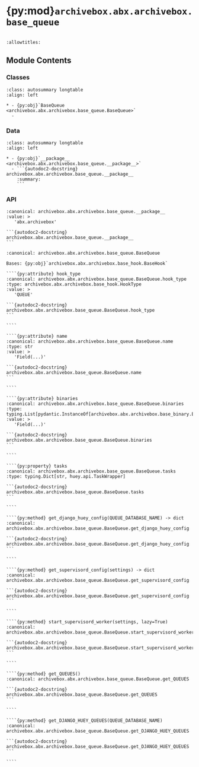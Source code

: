 # {py:mod}`archivebox.abx.archivebox.base_queue`

```{py:module} archivebox.abx.archivebox.base_queue
```

```{autodoc2-docstring} archivebox.abx.archivebox.base_queue
:allowtitles:
```

## Module Contents

### Classes

````{list-table}
:class: autosummary longtable
:align: left

* - {py:obj}`BaseQueue <archivebox.abx.archivebox.base_queue.BaseQueue>`
  -
````

### Data

````{list-table}
:class: autosummary longtable
:align: left

* - {py:obj}`__package__ <archivebox.abx.archivebox.base_queue.__package__>`
  - ```{autodoc2-docstring} archivebox.abx.archivebox.base_queue.__package__
    :summary:
    ```
````

### API

````{py:data} __package__
:canonical: archivebox.abx.archivebox.base_queue.__package__
:value: >
   'abx.archivebox'

```{autodoc2-docstring} archivebox.abx.archivebox.base_queue.__package__
```

````

`````{py:class} BaseQueue(/, **data: typing.Any)
:canonical: archivebox.abx.archivebox.base_queue.BaseQueue

Bases: {py:obj}`archivebox.abx.archivebox.base_hook.BaseHook`

````{py:attribute} hook_type
:canonical: archivebox.abx.archivebox.base_queue.BaseQueue.hook_type
:type: archivebox.abx.archivebox.base_hook.HookType
:value: >
   'QUEUE'

```{autodoc2-docstring} archivebox.abx.archivebox.base_queue.BaseQueue.hook_type
```

````

````{py:attribute} name
:canonical: archivebox.abx.archivebox.base_queue.BaseQueue.name
:type: str
:value: >
   'Field(...)'

```{autodoc2-docstring} archivebox.abx.archivebox.base_queue.BaseQueue.name
```

````

````{py:attribute} binaries
:canonical: archivebox.abx.archivebox.base_queue.BaseQueue.binaries
:type: typing.List[pydantic.InstanceOf[archivebox.abx.archivebox.base_binary.BaseBinary]]
:value: >
   'Field(...)'

```{autodoc2-docstring} archivebox.abx.archivebox.base_queue.BaseQueue.binaries
```

````

````{py:property} tasks
:canonical: archivebox.abx.archivebox.base_queue.BaseQueue.tasks
:type: typing.Dict[str, huey.api.TaskWrapper]

```{autodoc2-docstring} archivebox.abx.archivebox.base_queue.BaseQueue.tasks
```

````

````{py:method} get_django_huey_config(QUEUE_DATABASE_NAME) -> dict
:canonical: archivebox.abx.archivebox.base_queue.BaseQueue.get_django_huey_config

```{autodoc2-docstring} archivebox.abx.archivebox.base_queue.BaseQueue.get_django_huey_config
```

````

````{py:method} get_supervisord_config(settings) -> dict
:canonical: archivebox.abx.archivebox.base_queue.BaseQueue.get_supervisord_config

```{autodoc2-docstring} archivebox.abx.archivebox.base_queue.BaseQueue.get_supervisord_config
```

````

````{py:method} start_supervisord_worker(settings, lazy=True)
:canonical: archivebox.abx.archivebox.base_queue.BaseQueue.start_supervisord_worker

```{autodoc2-docstring} archivebox.abx.archivebox.base_queue.BaseQueue.start_supervisord_worker
```

````

````{py:method} get_QUEUES()
:canonical: archivebox.abx.archivebox.base_queue.BaseQueue.get_QUEUES

```{autodoc2-docstring} archivebox.abx.archivebox.base_queue.BaseQueue.get_QUEUES
```

````

````{py:method} get_DJANGO_HUEY_QUEUES(QUEUE_DATABASE_NAME)
:canonical: archivebox.abx.archivebox.base_queue.BaseQueue.get_DJANGO_HUEY_QUEUES

```{autodoc2-docstring} archivebox.abx.archivebox.base_queue.BaseQueue.get_DJANGO_HUEY_QUEUES
```

````

`````
